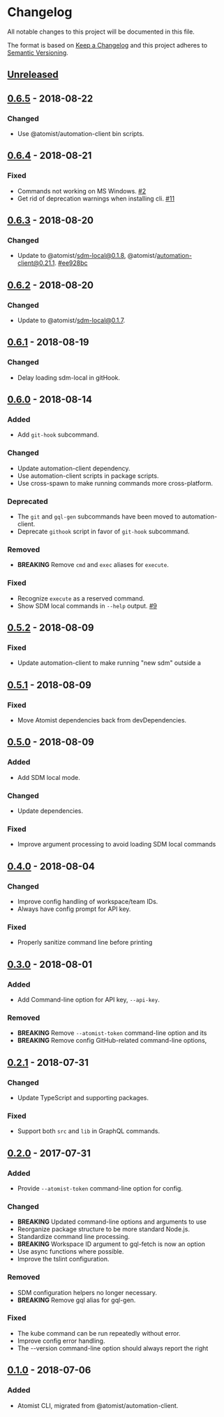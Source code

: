 # Changelog

All notable changes to this project will be documented in this file.

The format is based on [Keep a Changelog](http://keepachangelog.com/)
and this project adheres to [Semantic Versioning](http://semver.org/).

## [Unreleased](https://github.com/atomist/cli/compare/0.6.5...HEAD)

## [0.6.5](https://github.com/atomist/cli/compare/0.6.4...0.6.5) - 2018-08-22

### Changed

-   Use @atomist/automation-client bin scripts.

## [0.6.4](https://github.com/atomist/cli/compare/0.6.3...0.6.4) - 2018-08-21

### Fixed

-   Commands not working on MS Windows. [#2](https://github.com/atomist/cli/issues/2)
-   Get rid of deprecation warnings when installing cli. [#11](https://github.com/atomist/cli/issues/11)

## [0.6.3](https://github.com/atomist/cli/compare/0.6.2...0.6.3) - 2018-08-20

### Changed

-   Update to @atomist/sdm-local@0.1.8, @atomist/automation-client@0.21.1. [#ee928bc](https://github.com/atomist/cli/commit/ee928bcc578409117b78a2980c54ce3e7078ce97)

## [0.6.2](https://github.com/atomist/cli/compare/0.6.1...0.6.2) - 2018-08-20

### Changed

-   Update to @atomist/sdm-local@0.1.7.

## [0.6.1](https://github.com/atomist/cli/compare/0.6.0...0.6.1) - 2018-08-19

### Changed

-   Delay loading sdm-local in gitHook.

## [0.6.0](https://github.com/atomist/cli/compare/0.5.2...0.6.0) - 2018-08-14

### Added

-   Add `git-hook` subcommand.

### Changed

-   Update automation-client dependency.
-   Use automation-client scripts in package scripts.
-   Use cross-spawn to make running commands more cross-platform.

### Deprecated

-   The `git` and `gql-gen` subcommands have been moved to automation-client.
-   Deprecate `githook` script in favor of `git-hook` subcommand.

### Removed

-   **BREAKING** Remove `cmd` and `exec` aliases for `execute`.

### Fixed

-   Recognize `execute` as a reserved command.
-   Show SDM local commands in `--help` output. [#9](https://github.com/atomist/cli/issues/9)

## [0.5.2](https://github.com/atomist/cli/compare/0.5.1...0.5.2) - 2018-08-09

### Fixed

-   Update automation-client to make running "new sdm" outside a

## [0.5.1](https://github.com/atomist/cli/compare/0.5.0...0.5.1) - 2018-08-09

### Fixed

-   Move Atomist dependencies back from devDependencies.

## [0.5.0](https://github.com/atomist/cli/compare/0.4.0...0.5.0) - 2018-08-09

### Added

-   Add SDM local mode.

### Changed

-   Update dependencies.

### Fixed

-   Improve argument processing to avoid loading SDM local commands

## [0.4.0](https://github.com/atomist/cli/compare/0.3.0...0.4.0) - 2018-08-04

### Changed

-   Improve config handling of workspace/team IDs.
-   Always have config prompt for API key.

### Fixed

-   Properly sanitize command line before printing

## [0.3.0](https://github.com/atomist/cli/compare/0.2.1...0.3.0) - 2018-08-01

### Added

-   Add Command-line option for API key, `--api-key`.

### Removed

-   **BREAKING** Remove `--atomist-token` command-line option and its
-   **BREAKING** Remove config GitHub-related command-line options,

## [0.2.1](https://github.com/atomist/cli/compare/0.2.0...0.2.1) - 2018-07-31

### Changed

-   Update TypeScript and supporting packages.

### Fixed

-   Support both `src` and `lib` in GraphQL commands.

## [0.2.0](https://github.com/atomist/cli/compare/0.1.0...0.2.0) - 2017-07-31

### Added

-   Provide `--atomist-token` command-line option for config.

### Changed

-   **BREAKING** Updated command-line options and arguments to use
-   Reorganize package structure to be more standard Node.js.
-   Standardize command line processing.
-   **BREAKING** Workspace ID argument to gql-fetch is now an option
-   Use async functions where possible.
-   Improve the tslint configuration.

### Removed

-   SDM configuration helpers no longer necessary.
-   **BREAKING** Remove gql alias for gql-gen.

### Fixed

-   The kube command can be run repeatedly without error.
-   Improve config error handling.
-   The --version command-line option should always report the right

## [0.1.0](https://github.com/atomist/cli/tree/0.1.0) - 2018-07-06

### Added

-   Atomist CLI, migrated from @atomist/automation-client.
